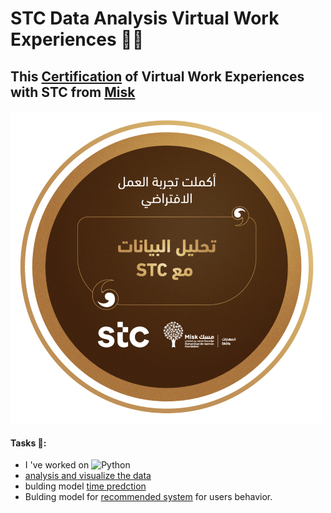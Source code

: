 # STC Data Analysis Virtual Work Experiences 👨‍💻


## This [Certification](Image/Cetification_STC.pdf) of Virtual Work Experiences with STC from [Misk](https://hub.misk.org.sa/programs/skills/virtual-work-experience-data-analysis-at-stc/)



![badge](<Image/STC badge.png>)

#### Tasks 📩:
-  I 've worked on ![Python](https://img.shields.io/badge/python-3670A0?style=flat&logo=python&logoColor=ffdd54) 
- [analysis and visualize the data](<Task 1>)
-  bulding model [time predction](<task 2>) 
- Bulding model for [recommended system](<Task 3>) for users behavior.



